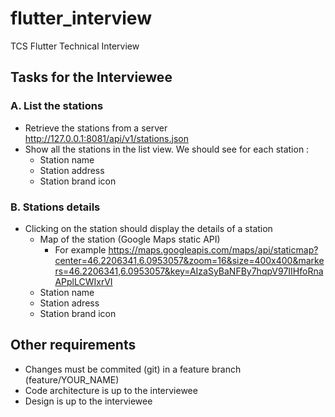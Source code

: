 # flutter_interview

TCS Flutter Technical Interview

## Tasks for the Interviewee

### A. List the stations

- Retrieve the stations from a server http://127.0.0.1:8081/api/v1/stations.json 
- Show all the stations in the list view. We should see for each station :
  - Station name
  - Station address
  - Station brand icon

### B. Stations details

- Clicking on the station should display the details of a station
  - Map of the station (Google Maps static API)
    - For example https://maps.googleapis.com/maps/api/staticmap?center=46.2206341,6.0953057&zoom=16&size=400x400&markers=46.2206341,6.0953057&key=AIzaSyBaNFBy7hqpV97IIHfoRnaAPplLCWIxrVI
  - Station name
  - Station adress
  - Station brand icon


## Other requirements

- Changes must be commited (git) in a feature branch (feature/YOUR_NAME)
- Code architecture is up to the interviewee
- Design is up to the interviewee
